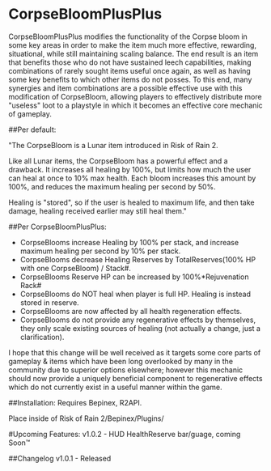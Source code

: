 # CorpseBloomPlusPlus
CorpseBloomPlusPlus modifies the functionality of the Corpse bloom in some key areas in order to make the item much more effective, rewarding, situational, while still maintaining scaling balance.
The end result is an item that benefits those who do not have sustained leech capabilities, making combinations of rarely sought items useful once again, as well as having some key benefits to which other items do not posses.
To this end, many synergies and item combinations are a possible effective use with this modification of CorpseBloom, allowing players to effectively distribute more "useless" loot to a playstyle in which it becomes an effective core mechanic of gameplay.

##Per default: 

"The CorpseBloom is a Lunar item introduced in Risk of Rain 2.

Like all Lunar items, the CorpseBloom has a powerful effect and a drawback. It increases all healing by 100%, but limits how much the user can heal at once to 10% max health. Each bloom increases this amount by 100%, and reduces the maximum healing per second by 50%.

Healing is "stored", so if the user is healed to maximum life, and then take damage, healing received earlier may still heal them."

##Per CorpseBloomPlusPlus:

* CorpseBlooms increase Healing by 100% per stack, and increase maximum healing per second by 10% per stack.
* CorpseBlooms decrease Healing Reserves by TotalReserves(100% HP with one CorpseBloom) / Stack#.
* CorpseBlooms Reserve HP can be increased by 100%*Rejuvenation Rack#
* CorpseBlooms do NOT heal when player is full HP. Healing is instead stored in reserve.
* CorpseBlooms are now affected by all health regeneration effects.
* CorpseBlooms do not provide any regenerative effects by themselves, they only scale existing sources of healing (not actually a change, just a clarification).

I hope that this change will be well received as it targets some core parts of gameplay & items which have been long overlooked by many in the community due to superior options elsewhere; however this mechanic should now provide a uniquely beneficial component to regenerative effects which do not currently exist in a useful manner within the game.


##Installation:
Requires Bepinex, R2API.

Place inside of Risk of Rain 2/Bepinex/Plugins/

#Upcoming Features:
v1.0.2 - HUD HealthReserve bar/guage, coming Soon™

##Changelog
v1.0.1 - Released
